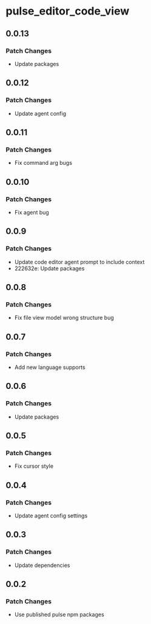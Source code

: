 # pulse_editor_code_view

## 0.0.13

### Patch Changes

- Update packages

## 0.0.12

### Patch Changes

- Update agent config

## 0.0.11

### Patch Changes

- Fix command arg bugs

## 0.0.10

### Patch Changes

- Fix agent bug

## 0.0.9

### Patch Changes

- Update code editor agent prompt to include context
- 222632e: Update packages

## 0.0.8

### Patch Changes

- Fix file view model wrong structure bug

## 0.0.7

### Patch Changes

- Add new language supports

## 0.0.6

### Patch Changes

- Update packages

## 0.0.5

### Patch Changes

- Fix cursor style

## 0.0.4

### Patch Changes

- Update agent config settings

## 0.0.3

### Patch Changes

- Update dependencies

## 0.0.2

### Patch Changes

- Use published pulse npm packages
